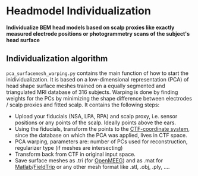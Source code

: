 # Headmodel Individualization
**Individualize BEM head models based on scalp proxies like exactly measured electrode positions or photogrammetry scans of the subject's head surface**<br>
<!--- 
Supplementary code to the scientific publication ["Head model individuzalization"]().**<br>
--->


## Individualization algorithm
`pca_surfacemesh_warping.py` contains the main function of how to start the inidividualization. It is based on a low-dimensional representation (PCA) of head shape surface meshes trained on a equally segmented and triangulated MRI database of 316 subjects. Warping is done by finding weights for the PCs by minimizing the shape difference between electrodes / scalp proxies and fitted scalp. 
It contains the following steps:
* Upload your fiducials (NSA, LPA, RPA) and scalp proxy, i.e. sensor positions or any points of the scalp. Ideally points above the ears.
* Using the fiducials, transform the points to the [CTF-coordinate system](https://www.fieldtriptoolbox.org/faq/coordsys/), since the database on which the PCA was applied, lives in CTF space.
* PCA warping, parameters are: number of PCs used for reconstruction, regularizer type (if meshes are intersecting)
* Transform back from CTF in original input space.
* Save surface meshes as .tri (for [OpenMEEG](https://openmeeg.github.io/)) and as .mat for [Matlab](https://de.mathworks.com/products/matlab.html)/[FieldTrip](https://www.fieldtriptoolbox.org/) or any other mesh format like .stl, .obj, .ply, ....






<!--- 
## Citing
If you find the headmodel individualization useful for your research, please consider citing our related [paper]().
```
@article{Harmening_2024,
      author  = {Harmening, Nils and
                 von Lühmann, Alexander and
                 Blankertz, Benjamin}
      title   = {Data-driven head model individualization from exact electrode positions or photogrammetry improves M/EEG source localization accuracy}
      year    = {2024},
      journal = {Nice Journal}
      doi     = {},
      volume  = {},
      number  = {},
      pages   = {},
}
```
--->
